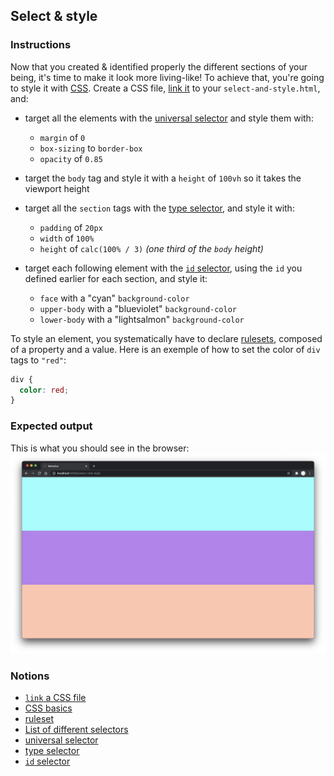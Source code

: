 ## Select & style

### Instructions

Now that you created & identified properly the different sections of your being,
it's time to make it look more living-like! To achieve that, you're going to
style it with [CSS][0]. Create a CSS file, [link it][1] to your
`select-and-style.html`, and:

- target all the elements with the [universal selector][2] and style them with:
  - `margin` of `0`
  - `box-sizing` to `border-box`
  - `opacity` of `0.85`

- target the `body` tag and style it with a `height` of `100vh` so it takes the
  viewport height

- target all the `section` tags with the [type selector][3], and style it with:
  - `padding` of `20px`
  - `width` of `100%`
  - `height` of `calc(100% / 3)` _(one third of the `body` height)_

- target each following element with the [`id` selector][4], using the `id` you
  defined earlier for each section, and style it:
  - `face` with a "cyan" `background-color`
  - `upper-body` with a "blueviolet" `background-color`
  - `lower-body` with a "lightsalmon" `background-color`

To style an element, you systematically have to declare [rulesets][5], composed
of a property and a value. Here is an exemple of how to set the color of `div`
tags to `"red"`:

```css
div {
  color: red;
}
```

### Expected output

This is what you should see in the browser: ![screenshot](select-and-style.png)

### Notions

- [`link` a CSS file][1]
- [CSS basics][7]
- [ruleset][5]
- [List of different selectors][6]
- [universal selector][2]
- [type selector][3]
- [`id` selector][4]

[0]: https://developer.mozilla.org/en-US/docs/Web/CSS
[1]:
  https://developer.mozilla.org/en-US/docs/Web/HTML/Element/link#including_a_stylesheet
[2]: https://developer.mozilla.org/en-US/docs/Web/CSS/Universal_selectors
[3]: https://developer.mozilla.org/en-US/docs/Web/CSS/Type_selectors
[4]: https://developer.mozilla.org/en-US/docs/Web/CSS/ID_selectors
[5]:
  https://developer.mozilla.org/en-US/docs/Learn/Getting_started_with_the_web/CSS_basics#anatomy_of_a_css_ruleset
[6]:
  https://developer.mozilla.org/en-US/docs/Learn/Getting_started_with_the_web/CSS_basics#different_types_of_selectors
[7]:
  https://developer.mozilla.org/en-US/docs/Learn/Getting_started_with_the_web/CSS_basics
